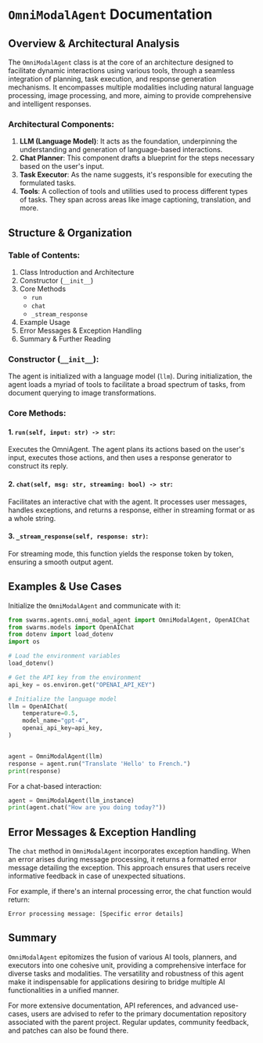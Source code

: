 # `OmniModalAgent` Documentation

## Overview & Architectural Analysis
The `OmniModalAgent` class is at the core of an architecture designed to facilitate dynamic interactions using various tools, through a seamless integration of planning, task execution, and response generation mechanisms. It encompasses multiple modalities including natural language processing, image processing, and more, aiming to provide comprehensive and intelligent responses.

### Architectural Components:
1. **LLM (Language Model)**: It acts as the foundation, underpinning the understanding and generation of language-based interactions.
2. **Chat Planner**: This component drafts a blueprint for the steps necessary based on the user's input.
3. **Task Executor**: As the name suggests, it's responsible for executing the formulated tasks.
4. **Tools**: A collection of tools and utilities used to process different types of tasks. They span across areas like image captioning, translation, and more.


## Structure & Organization

### Table of Contents:
1. Class Introduction and Architecture
2. Constructor (`__init__`) 
3. Core Methods
    - `run`
    - `chat`
    - `_stream_response`
4. Example Usage
5. Error Messages & Exception Handling
6. Summary & Further Reading

### Constructor (`__init__`):
The agent is initialized with a language model (`llm`). During initialization, the agent loads a myriad of tools to facilitate a broad spectrum of tasks, from document querying to image transformations. 

### Core Methods:
#### 1. `run(self, input: str) -> str`:
Executes the OmniAgent. The agent plans its actions based on the user's input, executes those actions, and then uses a response generator to construct its reply. 

#### 2. `chat(self, msg: str, streaming: bool) -> str`:
Facilitates an interactive chat with the agent. It processes user messages, handles exceptions, and returns a response, either in streaming format or as a whole string.

#### 3. `_stream_response(self, response: str)`:
For streaming mode, this function yields the response token by token, ensuring a smooth output agent.

## Examples & Use Cases
Initialize the `OmniModalAgent` and communicate with it:
```python
from swarms.agents.omni_modal_agent import OmniModalAgent, OpenAIChat
from swarms.models import OpenAIChat
from dotenv import load_dotenv
import os

# Load the environment variables
load_dotenv()

# Get the API key from the environment
api_key = os.environ.get("OPENAI_API_KEY")

# Initialize the language model
llm = OpenAIChat(
    temperature=0.5,
    model_name="gpt-4",
    openai_api_key=api_key,
)


agent = OmniModalAgent(llm)
response = agent.run("Translate 'Hello' to French.")
print(response)
```

For a chat-based interaction:
```python
agent = OmniModalAgent(llm_instance)
print(agent.chat("How are you doing today?"))
```

## Error Messages & Exception Handling
The `chat` method in `OmniModalAgent` incorporates exception handling. When an error arises during message processing, it returns a formatted error message detailing the exception. This approach ensures that users receive informative feedback in case of unexpected situations.

For example, if there's an internal processing error, the chat function would return: 
```
Error processing message: [Specific error details]
```

## Summary
`OmniModalAgent` epitomizes the fusion of various AI tools, planners, and executors into one cohesive unit, providing a comprehensive interface for diverse tasks and modalities. The versatility and robustness of this agent make it indispensable for applications desiring to bridge multiple AI functionalities in a unified manner.

For more extensive documentation, API references, and advanced use-cases, users are advised to refer to the primary documentation repository associated with the parent project. Regular updates, community feedback, and patches can also be found there.









